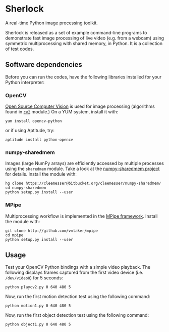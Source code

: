 Sherlock
========

A real-time Python image processing toolkit. 

Sherlock is released as a set of example command-line programs to demonstrate fast image processing of live video (e.g. from a webcam) using symmetric multiprocessing with shared memory, in Python.
It is a collection of test codes. 

Software dependencies
---------------------

Before you can run the codes, have the following libraries installed for your Python interpreter:

### OpenCV

[Open Source Computer Vision](http://opencv.org) is used for image processing (algorithms found in [``cv2``](http://docs.opencv.org/modules/refman.html) module.) 
On a YUM system, install it with:
```
yum install opencv-python
```
or if using Aptitude, try:
```
aptitude install python-opencv
```

### numpy-sharedmem

Images (large NumPy arrays) are efficiently accessed by multiple processes using the ``sharedmem`` module. Take a look at the [numpy-sharedmem project](http://bitbucket.org/cleemesser/numpy-sharedmem) for details.
Install the module with:
```
hg clone https://cleemesser@bitbucket.org/cleemesser/numpy-sharedmem/
cd numpy-sharedmem
python setup.py install --user
```

### MPipe

Multiprocessing workflow is implemented in the [MPipe framework](http://vmlaker.github.io/mpipe/concepts.html). 
Install the module with:
```
git clone http://github.com/vmlaker/mpipe
cd mpipe
python setup.py install --user
```

Usage
-----

Test your OpenCV Python bindings with a simple video playback. The following displays frames captured from the first video device (i.e. ``/dev/video0``) for 5 seconds:
```
python playcv2.py 0 640 480 5
```
Now, run the first motion detection test using the following command:
```
python motion1.py 0 640 480 5
```
Now, run the first object detection test using the following command:
```
python object1.py 0 640 480 5
```
